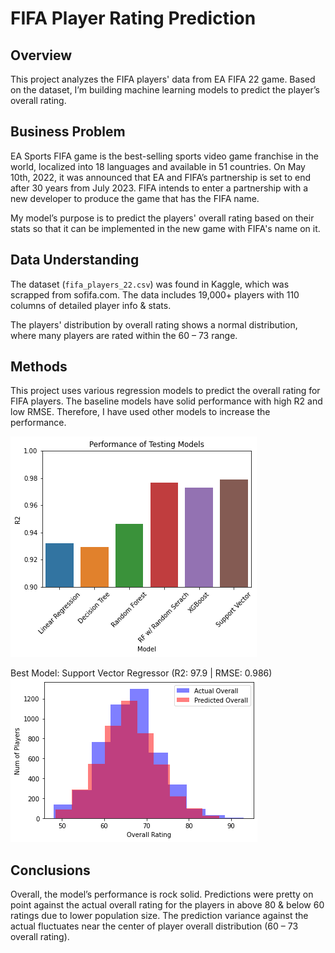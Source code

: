 # FIFA Player Rating Prediction

## Overview
This project analyzes the FIFA players' data from EA FIFA 22 game. Based on the dataset, I’m building machine learning models to predict the player’s overall rating. 

## Business Problem
EA Sports FIFA game is the best-selling sports video game franchise in the world, localized into 18 languages and available in 51 countries. On May 10th, 2022, it was announced that EA and FIFA’s partnership is set to end after 30 years from July 2023. FIFA intends to enter a partnership with a new developer to produce the game that has the FIFA name.

My model’s purpose is to predict the players' overall rating based on their stats so that it can be implemented in the new game with FIFA's name on it.

## Data Understanding
The dataset (`fifa_players_22.csv`) was found in Kaggle, which was scrapped from sofifa.com. The data includes 19,000+ players with 110 columns of detailed player info & stats. 

The players' distribution by overall rating shows a normal distribution, where many players are rated within the 60 – 73 range. 

## Methods
This project uses various regression models to predict the overall rating for FIFA players. The baseline models have solid performance with high R2 and low RMSE. Therefore, I have used other models to increase the performance. 

![model1.png](Pictures/model1.png) 

Best Model: Support Vector Regressor (R2: 97.9 | RMSE: 0.986)
![model2.png](Pictures/model2.png)

## Conclusions
Overall, the model’s performance is rock solid. Predictions were pretty on point against the actual overall rating for the players in above 80 & below 60 ratings due to lower population size. The prediction variance against the actual fluctuates near the center of player overall distribution (60 – 73 overall rating). 
